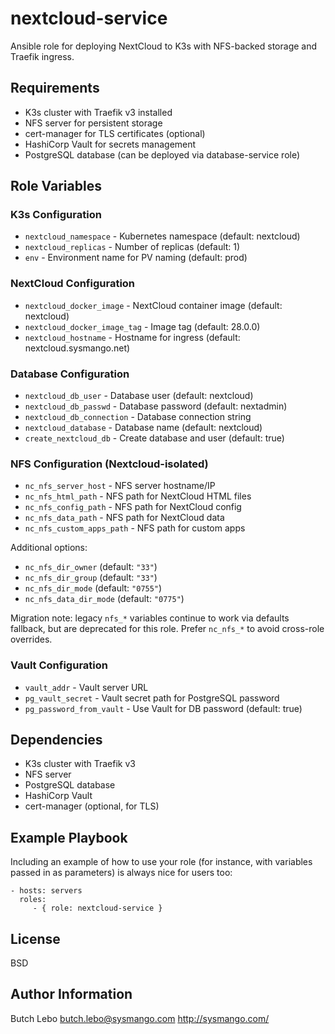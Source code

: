 nextcloud-service
=========

Ansible role for deploying NextCloud to K3s with NFS-backed storage and Traefik ingress.

Requirements
------------

* K3s cluster with Traefik v3 installed
* NFS server for persistent storage
* cert-manager for TLS certificates (optional)
* HashiCorp Vault for secrets management
* PostgreSQL database (can be deployed via database-service role)

Role Variables
--------------

### K3s Configuration
* `nextcloud_namespace` - Kubernetes namespace (default: nextcloud)
* `nextcloud_replicas` - Number of replicas (default: 1)
* `env` - Environment name for PV naming (default: prod)

### NextCloud Configuration
* `nextcloud_docker_image` - NextCloud container image (default: nextcloud)
* `nextcloud_docker_image_tag` - Image tag (default: 28.0.0)
* `nextcloud_hostname` - Hostname for ingress (default: nextcloud.sysmango.net)

### Database Configuration
* `nextcloud_db_user` - Database user (default: nextcloud)
* `nextcloud_db_passwd` - Database password (default: nextadmin)
* `nextcloud_db_connection` - Database connection string
* `nextcloud_database` - Database name (default: nextcloud)
* `create_nextcloud_db` - Create database and user (default: true)

### NFS Configuration (Nextcloud-isolated)
* `nc_nfs_server_host` - NFS server hostname/IP
* `nc_nfs_html_path` - NFS path for NextCloud HTML files
* `nc_nfs_config_path` - NFS path for NextCloud config
* `nc_nfs_data_path` - NFS path for NextCloud data
* `nc_nfs_custom_apps_path` - NFS path for custom apps

Additional options:
* `nc_nfs_dir_owner` (default: `"33"`)
* `nc_nfs_dir_group` (default: `"33"`)
* `nc_nfs_dir_mode` (default: `"0755"`)
* `nc_nfs_data_dir_mode` (default: `"0775"`)

Migration note: legacy `nfs_*` variables continue to work via defaults fallback, but are deprecated for this role. Prefer `nc_nfs_*` to avoid cross-role overrides.

### Vault Configuration
* `vault_addr` - Vault server URL
* `pg_vault_secret` - Vault secret path for PostgreSQL password
* `pg_password_from_vault` - Use Vault for DB password (default: true)

Dependencies
------------

* K3s cluster with Traefik v3
* NFS server
* PostgreSQL database
* HashiCorp Vault
* cert-manager (optional, for TLS)

Example Playbook
----------------

Including an example of how to use your role (for instance, with variables passed in as parameters) is always nice for users too:

    - hosts: servers
      roles:
         - { role: nextcloud-service }

License
-------

BSD

Author Information
------------------

Butch Lebo <butch.lebo@sysmango.com>
http://sysmango.com/
